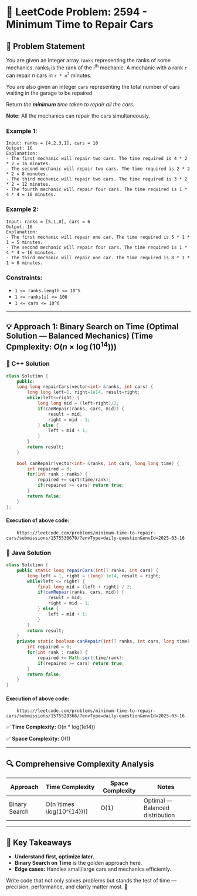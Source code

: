 # 🧠 LeetCode Problem: 2594 - Minimum Time to Repair Cars

## 📌 Problem Statement

You are given an integer array `ranks` representing the ranks of some mechanics. ranks<sub>i</sub> is the rank of the i<sup>th</sup> mechanic. A mechanic with a rank `r` can repair n cars in `r * n`<sup>`2`</sup> minutes.

You are also given an integer `cars` representing the total number of cars waiting in the garage to be repaired.

Return *the* ***minimum*** *time taken to repair all the cars*.

**Note:** All the mechanics can repair the cars simultaneously.

### Example 1:
```plaintext
Input: ranks = [4,2,3,1], cars = 10
Output: 16
Explanation: 
- The first mechanic will repair two cars. The time required is 4 * 2 * 2 = 16 minutes.
- The second mechanic will repair two cars. The time required is 2 * 2 * 2 = 8 minutes.
- The third mechanic will repair two cars. The time required is 3 * 2 * 2 = 12 minutes.
- The fourth mechanic will repair four cars. The time required is 1 * 4 * 4 = 16 minutes.
```

### Example 2:
```plaintext
Input: ranks = [5,1,8], cars = 6
Output: 16
Explanation: 
- The first mechanic will repair one car. The time required is 5 * 1 * 1 = 5 minutes.
- The second mechanic will repair four cars. The time required is 1 * 4 * 4 = 16 minutes.
- The third mechanic will repair one car. The time required is 8 * 1 * 1 = 8 minutes.
```

### Constraints:

- `1 <= ranks.length <= 10^5`
- `1 <= ranks[i] <= 100`
- `1 <= cars <= 10^6`

---

## 💡 Approach 1: Binary Search on Time (Optimal Solution — Balanced Mechanics) (Time Cpmplexity: $O(n \times \log(10^{14}))$)

### 🔧 C++ Solution

```cpp
class Solution {
    public:
    long long repairCars(vector<int> &ranks, int cars) {
        long long left=1, right=1e14, result=right;
        while(left<=right) {
            long long mid = (left+right)/2;
            if(canRepair(ranks, cars, mid)) {
                result = mid;
                right = mid - 1;
            } else {
                left = mid + 1;
            }
        }
        return result;
    }
    
    bool canRepair(vector<int> &ranks, int cars, long long time) {
        int repaired = 0;
        for(int rank : ranks) {
            repaired += sqrt(time/rank);
            if(repaired >= cars) return true;
        }
        return false;
    }
};
```

#### Execution of above code:
```link
    https://leetcode.com/problems/minimum-time-to-repair-cars/submissions/1575530670/?envType=daily-question&envId=2025-03-16
```

### 🔧 Java Solution

```java
class Solution {
    public static long repairCars(int[] ranks, int cars) {
        long left = 1, right = (long) 1e14, result = right;
        while(left <= right) {
            final long mid = (left + right) / 2;
            if(canRepair(ranks, cars, mid)) {
                result = mid;
                right = mid - 1;
            } else {
                left = mid + 1;
            }
        }
        return result;
    }
    private static boolean canRepair(int[] ranks, int cars, long time) {
        int repaired = 0;
        for(int rank : ranks) {
            repaired += Math.sqrt(time/rank);
            if(repaired >= cars) return true;
        }
        return false;
    }
}
```

#### Execution of above code:
```link
    https://leetcode.com/problems/minimum-time-to-repair-cars/submissions/1575529366/?envType=daily-question&envId=2025-03-16
```

✅ **Time Complexity:** O(n * log(1e14))

✅ **Space Complexity:** O(1)

---

## 🔍 Comprehensive Complexity Analysis

| Approach          | Time Complexity    | Space Complexity | Notes                                       |
| ----------------- | ------------------ | ---------------- | ------------------------------------------- |
| Binary Search     | O(n \times \log(10^{14})))   | O(1)             | Optimal — Balanced distribution      |

---

## 🏅 Key Takeaways

- **Understand first, optimize later.**
- **Binary Search on Time** is the golden approach here.
- **Edge cases:** Handles small/large cars and mechanics efficiently.

Write code that not only solves problems but stands the test of time — precision, performance, and clarity matter most. 🎯
